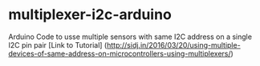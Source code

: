 # multiplexer-i2c-arduino
Arduino Code to usse multiple sensors with same I2C address on a single I2C pin pair
[Link to Tutorial] (http://sidj.in/2016/03/20/using-multiple-devices-of-same-address-on-microcontrollers-using-multiplexers/)

